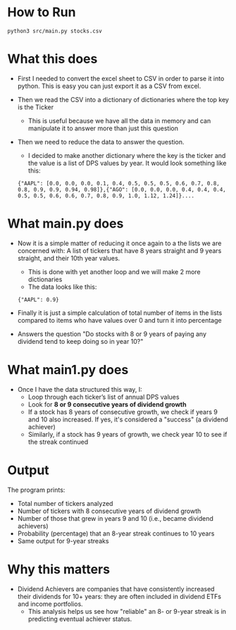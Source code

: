 # How to Run

`python3 src/main.py stocks.csv`

# What this does

- First I needed to convert the excel sheet to CSV in order to parse it into python. This is easy you can just export it as a CSV from excel. 
- Then we read the CSV into a dictionary of dictionaries where the top key is the Ticker
    - This is useful because we have all the data in memory and can manipulate it to answer more than just this question
- Then we need to reduce the data to answer the question. 
    - I decided to make another dictionary where the key is the ticker and the value is a list of DPS values by year. It would look something like this:

    ```
    {"AAPL": [0.0, 0.0, 0.0, 0.1, 0.4, 0.5, 0.5, 0.5, 0.6, 0.7, 0.8, 0.8, 0.9, 0.9, 0.94, 0.98]},{"AGO": [0.0, 0.0, 0.0, 0.4, 0.4, 0.4, 0.5, 0.5, 0.6, 0.6, 0.7, 0.8, 0.9, 1.0, 1.12, 1.24]}....
  
# What main.py does

- Now it is a simple matter of reducing it once again to a the lists we are concerned with: A list of tickers that have 8 years straight and 9 years straight, and their 10th year values. 
    - This is done with yet another loop and we will make 2 more dictionaries
    - The data looks like this:
    ```
    {"AAPL": 0.9}
    ```

- Finally it is just a simple calculation of total number of items in the lists compared to items who have values over 0 and turn it into percentage
- Answers the question "Do stocks with 8 or 9 years of paying any dividend tend to keep doing so in year 10?"

# What main1.py does

- Once I have the data structured this way, I:
  - Loop through each ticker’s list of annual DPS values
  - Look for **8 or 9 consecutive years of dividend growth**
  - If a stock has 8 years of consecutive growth, we check if years 9 and 10 also increased. If yes, it's considered a "success" (a dividend achiever)
  - Similarly, if a stock has 9 years of growth, we check year 10 to see if the streak continued

# Output

The program prints:
- Total number of tickers analyzed
- Number of tickers with 8 consecutive years of dividend growth
- Number of those that grew in years 9 and 10 (i.e., became dividend achievers)
- Probability (percentage) that an 8-year streak continues to 10 years
- Same output for 9-year streaks

# Why this matters

- Dividend Achievers are companies that have consistently increased their dividends for 10+ years: they are often included in dividend ETFs and income portfolios.
    - This analysis helps us see how "reliable" an 8- or 9-year streak is in predicting eventual achiever status.
